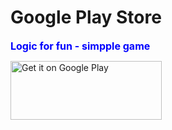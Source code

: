 # Google Play Store
<p><span style="font-size: medium; color: #0000ff;"><strong>Logic for fun - simpple game</strong></span></p>
<p><a href="https://play.google.com/store/apps/details?id=get.some.money.starter&amp;pcampaignid=pcampaignidMKT-Other-global-all-co-prtnr-py-PartBadge-Mar2515-1"><img alt="Get it on Google Play" src="https://play.google.com/intl/en_us/badges/static/images/badges/en_badge_web_generic.png" width="242" height="94" /></a></p>
